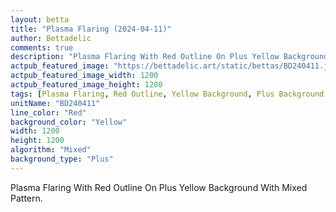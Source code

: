 ```yaml
---
layout: betta
title: "Plasma Flaring (2024-04-11)"
author: Bettadelic
comments: true
description: "Plasma Flaring With Red Outline On Plus Yellow Background With Mixed Pattern."
actpub_featured_image: "https://bettadelic.art/static/bettas/BD240411.jpg"
actpub_featured_image_width: 1200
actpub_featured_image_height: 1200
tags: [Plasma Flaring, Red Outline, Yellow Background, Plus Background Pattern, Mixed Pattern, April 2024]
unitName: "BD240411"
line_color: "Red"
background_color: "Yellow"
width: 1200
height: 1200
algorithm: "Mixed"
background_type: "Plus"
---
```


Plasma Flaring With Red Outline On Plus Yellow Background With Mixed Pattern.
